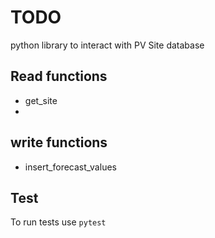 # TODO

python library to interact with PV Site database

## Read functions

- get_site
- 

## write functions

- insert_forecast_values


 ## Test

To run tests use `pytest`
